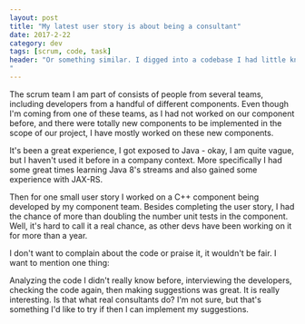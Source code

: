 ```yaml
---
layout: post
title: "My latest user story is about being a consultant"
date: 2017-2-22
category: dev
tags: [scrum, code, task]
header: "Or something similar. I digged into a codebase I had little knowledge about, interviewed people and wrote a document about it. Sounds fun? It is!
"
---
```

The scrum team I am part of consists of people from several teams, including developers from a handful of different components. Even though I'm coming from one of these teams, as I had not worked on our component before, and there were totally new components to be implemented in the scope of our project, I have mostly worked on these new components.

It's been a great experience, I got exposed to Java - okay, I am quite vague, but I haven't used it before in a company context. More specifically I had some great times learning Java 8's streams and also gained some experience with JAX-RS.

Then for one small user story I worked on a C++ component being developed by my component team. Besides completing the user story, I had the chance of more than doubling the number unit tests in the component. Well, it's hard to call it a real chance, as other devs have been working on it for more than a year.

I don't want to complain about the code or praise it, it wouldn't be fair. I want to mention one thing:

Analyzing the code I didn't really know before, interviewing the developers, checking the code again, then making suggestions was great. It is really interesting. Is that what real consultants do? I'm not sure, but that's something I'd like to try if then I can implement my suggestions.
